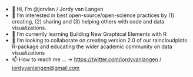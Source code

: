 - 👋 Hi, I’m @jorvlan / Jordy van Langen
- 👀 I’m interested in best open-source/open-science practices by (1) creating, (2) sharing and (3) helping others with code and data visualizations. 
- 🌱 I’m currently learning Building New Graphical Elements with R
- 💞️ I’m looking to collaborate on creating version 2.0 of our raincloudplots R-package and educating the wider academic community on data visualizations
- 📫 How to reach me ... -> https://twitter.com/jordyvanlangen / jordyvanlangen@gmail.com 

<!---
jorvlan/jorvlan is a ✨ special ✨ repository because its `README.md` (this file) appears on your GitHub profile.
You can click the Preview link to take a look at your changes.
--->
